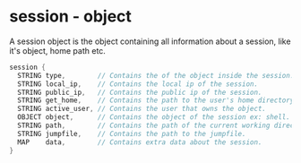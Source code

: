 # session - object
A session object is the object containing all information about a session, like it's object, home path etc. 

```c
session {
  STRING type,        // Contains the of the object inside the session.
  STRING local_ip,    // Contains the local ip of the session.
  STRING public_ip,   // Contains the public ip of the session.
  STRING get_home,    // Contains the path to the user's home directory.
  STRING active_user, // Contains the user that owns the object.
  OBJECT object,      // Contains the object of the session ex: shell.
  STRING path,        // Contains the path of the current working directory.
  STRING jumpfile,    // Contains the path to the jumpfile.
  MAP    data,        // Contains extra data about the session.	
}
```